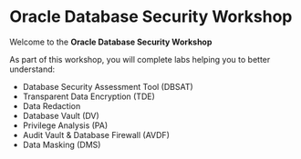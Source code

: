 # Oracle Database Security Workshop

Welcome to the **Oracle Database Security Workshop** 

As part of this workshop, you will complete labs helping you to better understand:

- Database Security Assessment Tool (DBSAT)
- Transparent Data Encryption (TDE)
- Data Redaction 
- Database Vault (DV)
- Privilege Analysis (PA)
- Audit Vault & Database Firewall (AVDF)
- Data Masking (DMS)



